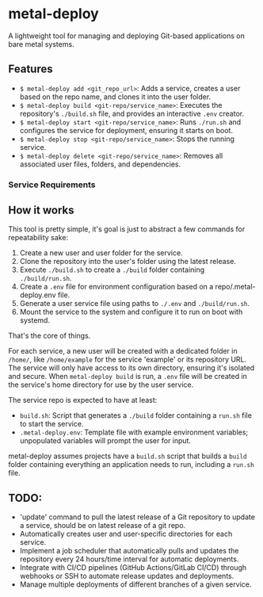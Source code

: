 # metal-deploy

A lightweight tool for managing and deploying Git-based applications on bare metal systems.

## Features

- `$ metal-deploy add <git_repo_url>`: Adds a service, creates a user based on the repo name, and clones it into the user folder.
- `$ metal-deploy build <git-repo/service_name>`: Executes the repository's `./build.sh` file, and provides an interactive `.env` creator.
- `$ metal-deploy start <git-repo/service_name>`: Runs `./run.sh` and configures the service for deployment, ensuring it starts on boot.
- `$ metal-deploy stop <git-repo/service_name>`: Stops the running service.
- `$ metal-deploy delete <git-repo/service_name>`: Removes all associated user files, folders, and dependencies.

### Service Requirements



## How it works

This tool is pretty simple, it's goal is just to abstract a few commands for repeatability sake:

1. Create a new user and user folder for the service.
2. Clone the repository into the user's folder using the latest release.
3. Execute `./build.sh` to create a `./build` folder containing `./build/run.sh`.
4. Create a `.env` file for environment configuration based on a repo/.metal-deploy.env file.
5. Generate a user service file using paths to `./.env` and `./build/run.sh`.
6. Mount the service to the system and configure it to run on boot with systemd.

That's the core of things.

For each service, a new user will be created with a dedicated folder in `/home/`, like `/home/example` for the service 'example' or its repository URL. The service will only have access to its own directory, ensuring it's isolated and secure. When `metal-deploy build` is run, a `.env` file will be created in the service's home directory for use by the user service.

The service repo is expected to have at least:
- `build.sh`: Script that generates a `./build` folder containing a `run.sh` file to start the service.
- `.metal-deploy.env`: Template file with example environment variables; unpopulated variables will prompt the user for input.

metal-deploy assumes projects have a `build.sh` script that builds a `build` folder containing everything an application needs to run, including a `run.sh` file.

## TODO:

- 'update' command to pull the latest release of a Git repository to update a service, should be on latest release of a git repo.
- Automatically creates user and user-specific directories for each service.
- Implement a job scheduler that automatically pulls and updates the repository every 24 hours/time interval for automatic deployments.
- Integrate with CI/CD pipelines (GitHub Actions/GitLab CI/CD) through webhooks or SSH to automate release updates and deployments.
- Manage multiple deployments of different branches of a given service.
